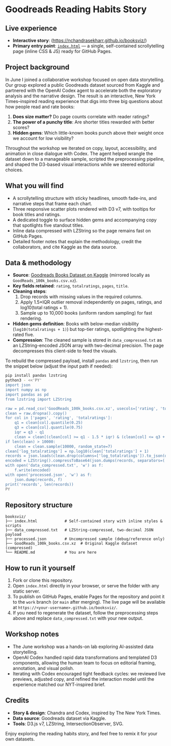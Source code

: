 # Goodreads Reading Habits Story

## Live experience
- **Interactive story**: (https://nchandrasekharr.github.io/booksviz/)
- **Primary entry point**: [`index.html`](index.html) — a single, self-contained scrollytelling page (inline CSS & JS) ready for GitHub Pages.

## Project background
In June I joined a collaborative workshop focused on open data storytelling. Our group explored a public Goodreads dataset sourced from Kaggle and partnered with the OpenAI Codex agent to accelerate both the exploratory analysis and the narrative design. The result is an interactive, New York Times–inspired reading experience that digs into three big questions about how people read and rate books:

1. **Does size matter?** Do page counts correlate with reader ratings?
2. **The power of a punchy title**: Are shorter titles rewarded with better scores?
3. **Hidden gems**: Which little-known books punch above their weight once we account for low visibility?

Throughout the workshop we iterated on copy, layout, accessibility, and animation in close dialogue with Codex. The agent helped wrangle the dataset down to a manageable sample, scripted the preprocessing pipeline, and shaped the D3-based visual interactions while we steered editorial choices.

## What you will find
- A scrollytelling structure with sticky headlines, smooth fade-ins, and narrative steps that frame each chart.
- Three responsive scatter plots rendered with D3 v7, with tooltips for book titles and ratings.
- A dedicated toggle to surface hidden gems and accompanying copy that spotlights five standout titles.
- Inline data compressed with LZString so the page remains fast on GitHub Pages.
- Detailed footer notes that explain the methodology, credit the collaborators, and cite Kaggle as the data source.

## Data & methodology
- **Source**: [Goodreads Books Dataset on Kaggle](https://www.kaggle.com/datasets/zygmunt/goodbooks-10k) (mirrored locally as `GoodReads_100k_books.csv.xz`).
- **Key fields retained**: `rating`, `totalratings`, `pages`, `title`.
- **Cleaning steps**:
  1. Drop records with missing values in the required columns.
  2. Apply 1.5×IQR outlier removal independently on pages, ratings, and log10(total ratings + 1).
  3. Sample up to 10,000 books (uniform random sampling) for fast rendering.
- **Hidden gems definition**: Books with below-median visibility (`log10(totalratings + 1)`) but top-tier ratings, spotlighting the highest-rated five.
- **Compression**: The cleaned sample is stored in `data_compressed.txt` as an LZString-encoded JSON array with two-decimal precision. The page decompresses this client-side to feed the visuals.

To rebuild the compressed payload, install `pandas` and `lzstring`, then run the snippet below (adjust the input path if needed):

```bash
pip install pandas lzstring
python3 - <<'PY'
import json
import numpy as np
import pandas as pd
from lzstring import LZString

raw = pd.read_csv('GoodReads_100k_books.csv.xz', usecols=['rating', 'totalratings', 'pages', 'title'])
clean = raw.dropna().copy()
for col in ['pages', 'rating', 'totalratings']:
    q1 = clean[col].quantile(0.25)
    q3 = clean[col].quantile(0.75)
    iqr = q3 - q1
    clean = clean[(clean[col] >= q1 - 1.5 * iqr) & (clean[col] <= q3 + 1.5 * iqr)]
if len(clean) > 10000:
    clean = clean.sample(10000, random_state=7)
clean['log_totalratings'] = np.log10(clean['totalratings'] + 1)
records = json.loads(clean.drop(columns=['log_totalratings']).to_json(orient='records', double_precision=2))
encoded = LZString().compressToBase64(json.dumps(records, separators=(',', ':')))
with open('data_compressed.txt', 'w') as f:
    f.write(encoded)
with open('processed.json', 'w') as f:
    json.dump(records, f)
print('records', len(records))
PY
```

## Repository structure
```
booksviz/
├── index.html            # Self-contained story with inline styles & scripts
├── data_compressed.txt   # LZString-compressed, two-decimal JSON payload
├── processed.json        # Uncompressed sample (debug/reference only)
├── GoodReads_100k_books.csv.xz  # Original Kaggle dataset (compressed)
└── README.md             # You are here
```

## How to run it yourself
1. Fork or clone this repository.
2. Open `index.html` directly in your browser, or serve the folder with any static server.
3. To publish on GitHub Pages, enable Pages for the repository and point it to the `work` branch (or `main` after merging). The live page will be available at `https://<your-username>.github.io/booksviz/`.
4. If you need to regenerate the dataset, follow the preprocessing steps above and replace `data_compressed.txt` with your new output.

## Workshop notes
- The June workshop was a hands-on lab exploring AI-assisted data storytelling.
- OpenAI Codex handled rapid data transformations and templated D3 components, allowing the human team to focus on editorial framing, annotation, and visual polish.
- Iterating with Codex encouraged tight feedback cycles: we reviewed live previews, adjusted copy, and refined the interaction model until the experience matched our NYT-inspired brief.

## Credits
- **Story & design**: Chandra and Codex, inspired by The New York Times.
- **Data source**: Goodreads dataset via Kaggle.
- **Tools**: D3.js v7, LZString, IntersectionObserver, SVG.

Enjoy exploring the reading habits story, and feel free to remix it for your own datasets.
